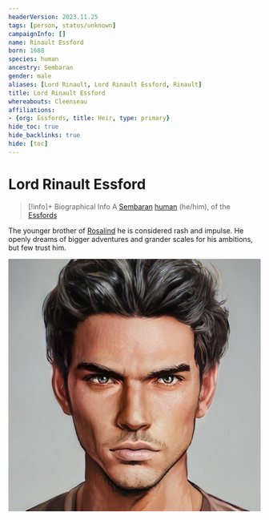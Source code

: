```yaml
---
headerVersion: 2023.11.25
tags: [person, status/unknown]
campaignInfo: []
name: Rinault Essford
born: 1688
species: human
ancestry: Sembaran
gender: male
aliases: [Lord Rinault, Lord Rinault Essford, Rinault]
title: Lord Rinault Essford
whereabouts: Cleenseau
affiliations:
- {org: Essfords, title: Heir, type: primary}
hide_toc: true
hide_backlinks: true
hide: [toc]
---
```

# Lord Rinault Essford
>[!info]+ Biographical Info
> A [Sembaran](<../../gazetteer/greater-sembara/sembara/sembara.md>) [human](<../../species/humans/humans.md>) (he/him), of the [Essfords](<../../groups/sembaran-noble-houses/essfords.md>)
> 
> 
>> 

The younger brother of [Rosalind](<./rosalind-essford.md>) he is considered rash and impulse. He openly dreams of bigger adventures and grander scales for his ambitions, but few trust him.

![Lord Rinault Essford](../../assets/lord-rinault-essford.png)